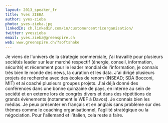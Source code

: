 ```yaml
---
layout: 2013_speaker_fr
title: Yves ZIEBA
author: yves-zieba
photo: yves-zieba.jpg
linkedIn: ch.linkedin.com/in/customercentricorganisation/
twitter: yveszieba
email: yves.zieba@greenspire.ch
web: www.greenspire.ch/?softshake
---
```


Je viens de l'univers de la stratégie commerciale, j'ai travaillé pour plusieurs sociétés leader sur leur marché respectif (énergie, conseil, information, sécurité) et récemment pour le leader mondial de l'information, je connais très bien le monde des news, la curation et les data. J'ai dirigé plusieurs projets de recherche avec des écoles de renom (INSEAD; SDA Bocconi, MIT) et ai coaché plusieurs groupes projets. 
J'ai déjà donné des conférences dans une bonne quinzaine de pays, en interne au sein de société et en externe lors de congrès divers et dans des répétitions de grands évènements (notamment le WEF à Davos). Je connais bien les médias.
Je peux présenter en français et en anglais sans problème sur des thèmes comme le coaching organisationnel, l'agilité stratégique ou la négociation.
Pour l'allemand et l'italien, cela reste à faire.
